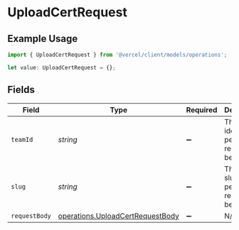 # UploadCertRequest

## Example Usage

```typescript
import { UploadCertRequest } from '@vercel/client/models/operations';

let value: UploadCertRequest = {};
```

## Fields

| Field         | Type                                                                                 | Required           | Description                                              |
| ------------- | ------------------------------------------------------------------------------------ | ------------------ | -------------------------------------------------------- |
| `teamId`      | _string_                                                                             | :heavy_minus_sign: | The Team identifier to perform the request on behalf of. |
| `slug`        | _string_                                                                             | :heavy_minus_sign: | The Team slug to perform the request on behalf of.       |
| `requestBody` | [operations.UploadCertRequestBody](../../models/operations/uploadcertrequestbody.md) | :heavy_minus_sign: | N/A                                                      |
